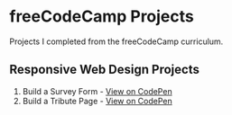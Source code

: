 # freeCodeCamp Projects
Projects I completed from the freeCodeCamp curriculum.

## Responsive Web Design Projects
1. Build a Survey Form - [View on CodePen](https://codepen.io/spenalozacortes/full/RwBNvJq)
2. Build a Tribute Page - [View on CodePen](https://codepen.io/spenalozacortes/full/WNKQBBB)
